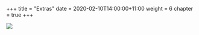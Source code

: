 +++
title = "Extras"
date = 2020-02-10T14:00:00+11:00
weight = 6
chapter = true
+++

![](/images/extra/extra_index_bonus.jpg)

<!-- Photo licence: https://www.pxfuel.com/en/free-photo-qlhrw -->